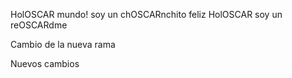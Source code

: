HolOSCAR mundo! soy un chOSCARnchito feliz
HolOSCAR soy un reOSCARdme

Cambio de la nueva rama

Nuevos cambios


